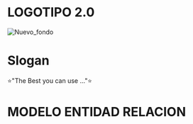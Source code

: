 # LOGOTIPO 2.0
![Nuevo_fondo](https://github.com/J-FIES/j-fies-clothes/assets/135650607/cfb79555-3103-4476-886e-e8104f55f0af)
# Slogan
⭐"The Best you can use ..."⭐

# MODELO ENTIDAD RELACION 

